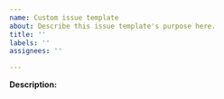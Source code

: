 ```yaml
---
name: Custom issue template
about: Describe this issue template's purpose here.
title: ''
labels: ''
assignees: ''

---
```


**Description:**
